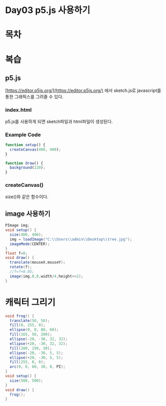 # Day03 p5.js 사용하기

# 목차

# 복습

## p5.js

[https://editor.p5js.org/](https://editor.p5js.org/) 에서 sketch.js로 javascript를 통한 그래픽스를 그려줄 수 있다.

### index.html

p5.js를 사용하게 되면 sketch파일과 html파일이 생성된다.

### Example Code

```jsx
function setup() {
  createCanvas(400, 400);
}

function draw() {
  background(220);
}
```

### createCanvas()

size()와 같은 함수이다.

## image 사용하기

```java
PImage img;
void setup() {
  size(400, 400);
  img = loadImage("C:\\Users\\admin\\Desktop\\tree.jpg");
  imageMode(CENTER);
}
float f=0;
void draw() {
  translate(mouseX,mouseY);
  rotate(f);
  //f=f+0.05;
  image(img,0,0,width/4,height>>2);
}
```

# 캐릭터 그리기

```java
void frog() {
  translate(50, 50);
  fill(0, 255, 0);
  ellipse(0, 0, 80, 60);
  fill(165, 50, 200);
  ellipse(-20, -30, 32, 32);
  ellipse(+20, -30, 32, 32);
  fill(200, 150, 30);
  ellipse(-20, -30, 5, 5);
  ellipse(+20, -30, 5, 5);
  fill(255, 0, 0);
  arc(0, 0, 60, 30, 0, PI);
}
void setup() {
  size(500, 500);
}
void draw() {
  frog();
}
```